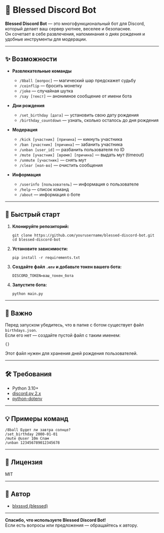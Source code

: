 # 🤖 Blessed Discord Bot

**Blessed Discord Bot** — это многофункциональный бот для Discord, который делает ваш сервер уютнее, веселее и безопаснее.  
Он сочетает в себе развлечения, напоминания о днях рождения и удобные инструменты для модерации.

---

## ✨ Возможности

- **Развлекательные команды**
  - `/8ball [вопрос]` — магический шар предскажет судьбу
  - `/coinflip` — бросить монетку
  - `/joke` — случайная шутка
  - `/say [текст]` — анонимное сообщение от имени бота

- **Дни рождения**
  - `/set_birthday [дата]` — установить свою дату рождения
  - `/birthday_countdown` — узнать, сколько осталось до дня рождения

- **Модерация**
  - `/kick [участник] [причина]` — кикнуть участника
  - `/ban [участник] [причина]` — забанить участника
  - `/unban [user_id]` — разбанить пользователя по ID
  - `/mute [участник] [время] [причина]` — выдать мут (timeout)
  - `/unmute [участник]` — снять мут
  - `/clear [кол-во]` — очистить сообщения

- **Информация**
  - `/userinfo [пользователь]` — информация о пользователе
  - `/help` — список команд
  - `/about` — информация о боте

---

## 🚀 Быстрый старт

1. **Клонируйте репозиторий:**
   ```
   git clone https://github.com/yourusername/blessed-discord-bot.git
   cd blessed-discord-bot
   ```

2. **Установите зависимости:**
   ```
   pip install -r requirements.txt
   ```

3. **Создайте файл `.env` и добавьте токен вашего бота:**
   ```
   DISCORD_TOKEN=ваш_токен_бота
   ```

4. **Запустите бота:**
   ```
   python main.py
   ```

---

## 📁 Важно

Перед запуском убедитесь, что в папке с ботом существует файл `birthdays.json`.  
Если его нет — создайте пустой файл с таким именем:

```
{}
```

Этот файл нужен для хранения дней рождения пользователей.

---

## 🛠️ Требования

- Python 3.10+
- [discord.py 2.x](https://pypi.org/project/discord.py/)
- [python-dotenv](https://pypi.org/project/python-dotenv/)

---

## 💡 Примеры команд

```
/8ball Будет ли завтра солнце?
/set_birthday 2000-01-01
/mute @user 10m Спам
/unban 123456789012345678
```

---

## 📝 Лицензия

MIT

---

## 👤 Автор

- [blxssvd (blessed)](https://github.com/blxssvdd)

---

**Спасибо, что используете Blessed Discord Bot!**  
Если есть вопросы или предложения — обращайтесь к автору.